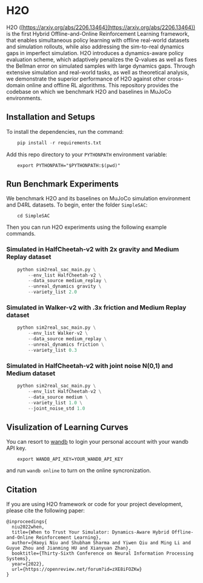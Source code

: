 # H2O
<!-- ## When to Trust Your Simulator: Dynamics-AwareHybrid Offline-and-Online Reinforcement Learning -->
H2O ([https://arxiv.org/abs/2206.13464](https://arxiv.org/abs/2206.13464)) is the first Hybrid Offline-and-Online Reinforcement Learning framework, that enables simultaneous policy learning with offline real-world datasets and simulation rollouts, while also addressing the sim-to-real dynamics gaps in imperfect simulation. H2O introduces a dynamics-aware policy evaluation scheme, which adaptively penalizes the Q-values as well as fixes the Bellman error on simulated samples with large dynamics gaps. Through extensive simulation and real-world tasks, as well as theoretical analysis, we demonstrate the superior performance of H2O against other cross-domain online and offline RL algorithms. This repository provides the codebase on which we benchmark H2O and baselines in MuJoCo environments.

## Installation and Setups
To install the dependencies, run the command:
```python
    pip install -r requirements.txt
```
Add this repo directory to your `PYTHONPATH` environment variable:
```
    export PYTHONPATH="$PYTHONPATH:$(pwd)"
```

## Run Benchmark Experiments
We benchmark H2O and its baselines on MuJoCo simulation environment and D4RL datasets. To begin, enter the folder `SimpleSAC`:
```
    cd SimpleSAC
```
Then you can run H2O experiments using the following example commands.
### Simulated in HalfCheetah-v2 with 2x gravity and Medium Replay dataset
```python
    python sim2real_sac_main.py \
        --env_list HalfCheetah-v2 \
        --data_source medium_replay \
        --unreal_dynamics gravity \
        --variety_list 2.0 
```
### Simulated in Walker-v2 with .3x friction and Medium Replay dataset
```python
    python sim2real_sac_main.py \
        --env_list Walker-v2 \
        --data_source medium_replay \
        --unreal_dynamics friction \
        --variety_list 0.3 
```
### Simulated in HalfCheetah-v2 with joint noise N(0,1) and Medium dataset
```python
    python sim2real_sac_main.py \
        --env_list HalfCheetah-v2 \
        --data_source medium \
        --variety_list 1.0 \
        --joint_noise_std 1.0 
```

## Visulization of Learning Curves
You can resort to [wandb](https://wandb.ai/site) to login your personal account with your wandb API key.
```
    export WANDB_API_KEY=YOUR_WANDB_API_KEY
```
and run `wandb online` to turn on the online syncronization.

## Citation
If you are using H2O framework or code for your project development, please cite the following paper:
```
@inproceedings{
  niu2022when,
  title={When to Trust Your Simulator: Dynamics-Aware Hybrid Offline-and-Online Reinforcement Learning},
  author={Haoyi Niu and Shubham Sharma and Yiwen Qiu and Ming Li and Guyue Zhou and Jianming HU and Xianyuan Zhan},
  booktitle={Thirty-Sixth Conference on Neural Information Processing Systems},
  year={2022},
  url={https://openreview.net/forum?id=zXE8iFOZKw}
}
```
